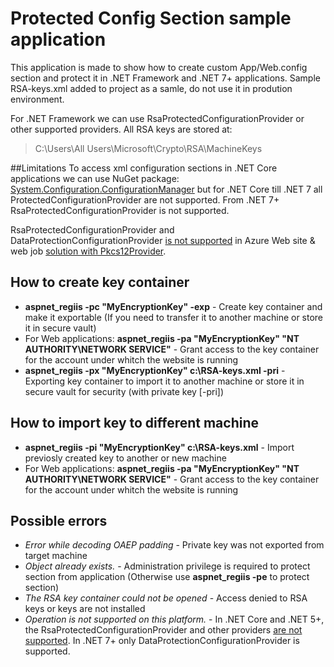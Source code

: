 # Protected Config Section sample application
This application is made to show how to create custom App/Web.config section and protect it in .NET Framework and .NET 7+ applications.
Sample RSA-keys.xml added to project as a samle, do not use it in prodution environment.

For .NET Framework we can use RsaProtectedConfigurationProvider or other supported providers. All RSA keys are stored at:
>C:\Users\All Users\Microsoft\Crypto\RSA\MachineKeys

##Limitations
To access xml configuration sections in .NET Core applications we can use NuGet package: [System.Configuration.ConfigurationManager](https://www.nuget.org/packages/System.Configuration.ConfigurationManager)
but for .NET Core till .NET 7 all ProtectedConfigurationProvider are not supported.
From .NET 7+ RsaProtectedConfigurationProvider is not supported.

RsaProtectedConfigurationProvider and DataProtectionConfigurationProvider [is not supported](https://learn.microsoft.com/en-us/answers/questions/274041/dataprotectionconfigurationprovider-not-working-on) in Azure Web site & web job [solution with Pkcs12Provider](https://www.fatalerrors.org/a/config-file-encryption-method-for-azure-web-site-and-web-job.html).

## How to create key container
- **aspnet_regiis -pc "MyEncryptionKey" -exp** - Create key container and make it exportable (If you need to transfer it to another machine or store it in secure vault)
- For Web applications: **aspnet_regiis -pa "MyEncryptionKey" "NT AUTHORITY\NETWORK SERVICE"** - Grant access to the key container for the account under whitch the website is running
- **aspnet_regiis -px "MyEncryptionKey" c:\RSA-keys.xml -pri** - Exporting key container to import it to another machine or store it in secure vault for security (with private key [-pri])

## How to import key to different machine
- **aspnet_regiis -pi "MyEncryptionKey" c:\RSA-keys.xml** - Import previosly created key to another or new machine
- For Web applications: **aspnet_regiis -pa "MyEncryptionKey" "NT AUTHORITY\NETWORK SERVICE"** - Grant access to the key container for the account under whitch the website is running

## Possible errors
- *Error while decoding OAEP padding* - Private key was not exported from target machine
- *Object already exists.* - Administration privilege is required to protect section from application (Otherwise use **aspnet_regiis -pe** to protect section)
- *The RSA key container could not be opened* - Access denied to RSA keys or keys are not installed
- *Operation is not supported on this platform.* - In .NET Core and .NET 5+, the RsaProtectedConfigurationProvider and other providers [are not supported](https://learn.microsoft.com/en-us/dotnet/api/system.configuration.rsaprotectedconfigurationprovider). In .NET 7+ only DataProtectionConfigurationProvider is supported.